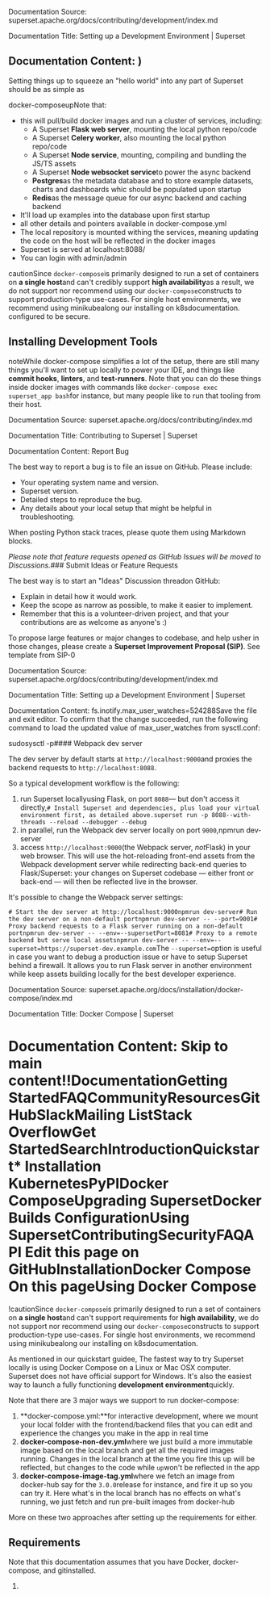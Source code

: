 Documentation Source:
superset.apache.org/docs/contributing/development/index.md

Documentation Title:
Setting up a Development Environment | Superset

Documentation Content:
)​
------------------------------

Setting things up to squeeze an "hello world" into any part of Superset should be as simple as

docker-composeupNote that:

* this will pull/build docker images and run a cluster of services, including:
	+ A Superset **Flask web server**, mounting the local python repo/code
	+ A Superset **Celery worker**, also mounting the local python repo/code
	+ A Superset **Node service**, mounting, compiling and bundling the JS/TS assets
	+ A Superset **Node websocket service**to power the async backend
	+ **Postgres**as the metadata database and to store example datasets, charts and dashboards whic
	should be populated upon startup
	+ **Redis**as the message queue for our async backend and caching backend
* It'll load up examples into the database upon first startup
* all other details and pointers available in
docker-compose.yml
* The local repository is mounted withing the services, meaning updating
the code on the host will be reflected in the docker images
* Superset is served at localhost:8088/
* You can login with admin/admin

cautionSince `docker-compose`is primarily designed to run a set of containers on **a single host**and can't credibly support **high availability**as a result, we do not support nor recommend
using our `docker-compose`constructs to support production-type use-cases. For single host
environments, we recommend using minikubealong
our installing on k8sdocumentation.
configured to be secure.

Installing Development Tools​
-----------------------------

noteWhile docker-compose simplifies a lot of the setup, there are still
many things you'll want to set up locally to power your IDE, and things like
**commit hooks**, **linters**, and **test-runners**. Note that you can do these
things inside docker images with commands like `docker-compose exec superset_app bash`for
instance, but many people like to run that tooling from their host.



Documentation Source:
superset.apache.org/docs/contributing/index.md

Documentation Title:
Contributing to Superset | Superset

Documentation Content:
Report Bug​

The best way to report a bug is to file an issue on GitHub. Please include:

* Your operating system name and version.
* Superset version.
* Detailed steps to reproduce the bug.
* Any details about your local setup that might be helpful in troubleshooting.

When posting Python stack traces, please quote them using
Markdown blocks.

*Please note that feature requests opened as GitHub Issues will be moved to Discussions.*### Submit Ideas or Feature Requests​

The best way is to start an "Ideas" Discussion threadon GitHub:

* Explain in detail how it would work.
* Keep the scope as narrow as possible, to make it easier to implement.
* Remember that this is a volunteer-driven project, and that your contributions are as welcome as anyone's :)

To propose large features or major changes to codebase, and help usher in those changes, please create a **Superset Improvement Proposal (SIP)**. See template from SIP-0



Documentation Source:
superset.apache.org/docs/contributing/development/index.md

Documentation Title:
Setting up a Development Environment | Superset

Documentation Content:
fs.inotify.max\_user\_watches=524288Save the file and exit editor.
To confirm that the change succeeded, run the following command to load the updated value of max\_user\_watches from sysctl.conf:

sudosysctl -p#### Webpack dev server​

The dev server by default starts at `http://localhost:9000`and proxies the backend requests to `http://localhost:8088`.

So a typical development workflow is the following:

1. run Superset locallyusing Flask, on port `8088`— but don't access it directly,`# Install Superset and dependencies, plus load your virtual environment first, as detailed above.superset run -p 8088--with-threads --reload --debugger --debug`
2. in parallel, run the Webpack dev server locally on port `9000`,npmrun dev-server
3. access `http://localhost:9000`(the Webpack server, *not*Flask) in your web browser. This will use the hot-reloading front-end assets from the Webpack development server while redirecting back-end queries to Flask/Superset: your changes on Superset codebase — either front or back-end — will then be reflected live in the browser.

It's possible to change the Webpack server settings:

`# Start the dev server at http://localhost:9000npmrun dev-server# Run the dev server on a non-default portnpmrun dev-server -- --port=9001# Proxy backend requests to a Flask server running on a non-default portnpmrun dev-server -- --env=--supersetPort=8081# Proxy to a remote backend but serve local assetsnpmrun dev-server -- --env=--superset=https://superset-dev.example.com`The `--superset=`option is useful in case you want to debug a production issue or have to setup Superset behind a firewall. It allows you to run Flask server in another environment while keep assets building locally for the best developer experience.



Documentation Source:
superset.apache.org/docs/installation/docker-compose/index.md

Documentation Title:
Docker Compose | Superset

Documentation Content:
Skip to main content!!DocumentationGetting StartedFAQCommunityResourcesGitHubSlackMailing ListStack OverflowGet StartedSearchIntroductionQuickstart* Installation
	KubernetesPyPIDocker ComposeUpgrading SupersetDocker Builds
ConfigurationUsing SupersetContributingSecurityFAQAPI
Edit this page on GitHubInstallationDocker Compose
On this pageUsing Docker Compose
====================

!cautionSince `docker-compose`is primarily designed to run a set of containers on **a single host**and can't support requirements for **high availability**, we do not support nor recommend
using our `docker-compose`constructs to support production-type use-cases. For single host
environments, we recommend using minikubealong
our installing on k8sdocumentation.

As mentioned in our quickstart guidee, The fastest way to try
Superset locally is using Docker Compose on a Linux or Mac OSX
computer. Superset does not have official support for Windows. It's also the easiest
way to launch a fully functioning **development environment**quickly.

Note that there are 3 major ways we support to run docker-compose:

1. **docker-compose.yml:**for interactive development, where we mount your local folder with the
frontend/backend files that you can edit and experience the changes you
make in the app in real time
2. **docker-compose-non-dev.yml**where we just build a more immutable image based on the
local branch and get all the required images running. Changes in the local branch
at the time you fire this up will be reflected, but changes to the code
while `up`won't be reflected in the app
3. **docker-compose-image-tag.yml**where we fetch an image from docker-hub say for the
`3.0.0`release for instance, and fire it up so you can try it. Here what's in
the local branch has no effects on what's running, we just fetch and run
pre-built images from docker-hub

More on these two approaches after setting up the requirements for either.

Requirements​
-------------

Note that this documentation assumes that you have Docker,
docker-compose, and
gitinstalled.

1.



